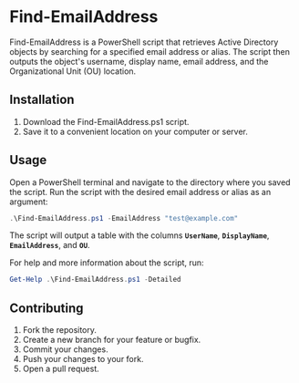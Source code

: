 # Find-EmailAddress
Find-EmailAddress is a PowerShell script that retrieves Active Directory objects by searching for a specified email address or alias. The script then outputs the object's username, display name, email address, and the Organizational Unit (OU) location.

## Installation
1. Download the Find-EmailAddress.ps1 script.
2. Save it to a convenient location on your computer or server.

## Usage
Open a PowerShell terminal and navigate to the directory where you saved the script. Run the script with the desired email address or alias as an argument:

```powershell
.\Find-EmailAddress.ps1 -EmailAddress "test@example.com"
```

The script will output a table with the columns **`UserName`**, **`DisplayName`**, **`EmailAddress`**, and **`OU`**.

For help and more information about the script, run:
```powershell
Get-Help .\Find-EmailAddress.ps1 -Detailed
```

## Contributing
1. Fork the repository.
2. Create a new branch for your feature or bugfix.
3. Commit your changes.
4. Push your changes to your fork.
5. Open a pull request.
